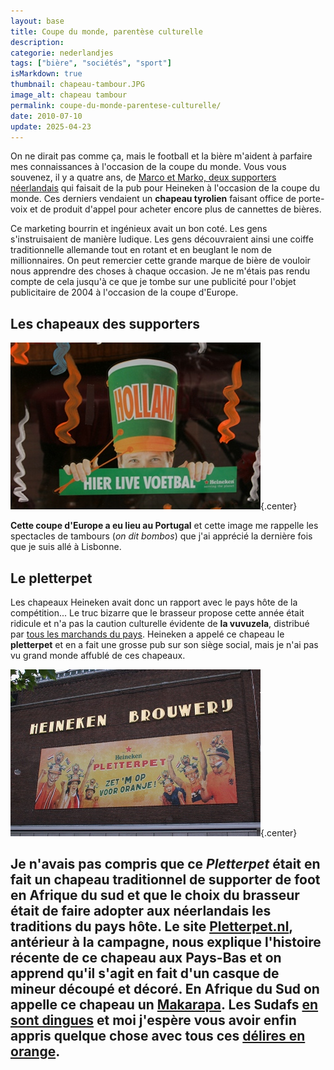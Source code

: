 ```yaml
---
layout: base
title: Coupe du monde, parentèse culturelle
description: 
categorie: nederlandjes
tags: ["bière", "sociétés", "sport"]
isMarkdown: true
thumbnail: chapeau-tambour.JPG
image_alt: chapeau tambour
permalink: coupe-du-monde-parentese-culturelle/
date: 2010-07-10
update: 2025-04-23
---
```




On ne dirait pas comme ça, mais le football et la bière m'aident à parfaire mes connaissances à l'occasion de la coupe du monde. Vous vous souvenez, il y a quatre ans, de [Marco et Marko, deux supporters néerlandais](/la-hollande-pour-la-france) qui faisait de la pub pour Heineken à l'occasion de la coupe du monde. Ces derniers vendaient un **chapeau tyrolien** faisant office de porte-voix et de produit d'appel pour acheter encore plus de cannettes de bières.

Ce marketing bourrin et ingénieux avait un bon coté. Les gens s'instruisaient de manière ludique. Les gens découvraient ainsi une coiffe traditionnelle allemande tout en rotant et en beuglant le nom de millionnaires. On peut remercier cette grande marque de bière de vouloir nous apprendre des choses à chaque occasion. Je ne m'étais pas rendu compte de cela jusqu'à ce que je tombe sur une publicité pour l'objet publicitaire de 2004 à l'occasion de la coupe d'Europe.

## Les chapeaux des supporters

![chapeau tambour](chapeau-tambour.JPG){.center}

**Cette coupe d'Europe a eu lieu au Portugal** et cette image me rappelle les spectacles de tambours (*on dit bombos*) que j'ai apprécié la dernière fois que je suis allé à Lisbonne. 

## Le pletterpet

Les chapeaux Heineken avait donc un rapport avec le pays hôte de  la compétition... Le truc bizarre que le brasseur propose cette année était ridicule et n'a pas la caution culturelle évidente de **la vuvuzela**, distribué par [tous les marchands du pays](/football-tous-en-orange). Heineken a appelé ce chapeau le **pletterpet** et en a fait une grosse pub sur son siège social, mais je n'ai pas vu grand monde affublé de ces chapeaux.

![le Pletterpet de Heineken](pletterpet-heeineken.JPG){.center}

Je n'avais pas compris que ce *Pletterpet* était en fait un chapeau traditionnel de supporter de foot en Afrique du sud et que le choix du brasseur était de faire adopter aux néerlandais les traditions du pays hôte. Le site [Pletterpet.nl](http://www.pletterpet.nl/pletterpet.html), antérieur à la campagne, nous explique l'histoire récente de ce chapeau aux Pays-Bas et on apprend qu'il s'agit en fait d'un casque de mineur découpé et décoré. En Afrique du Sud on appelle ce chapeau un **[Makarapa](http://fr.wikipedia.org/wiki/Makarapa)**. Les Sudafs [en sont dingues](http://www.makaraba.co.za/) et moi j'espère vous avoir enfin appris quelque chose avec tous ces [délires en orange](/surenchere-de-orange).
---